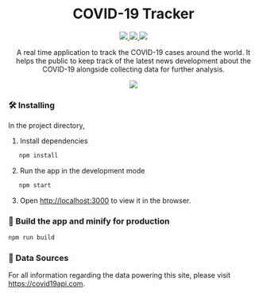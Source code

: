 <h1 align="center">COVID-19 Tracker </h1>

<p align="center">
    <a href="https://reactjs.org/">
        <img src="https://img.shields.io/badge/React-16.13.1-blue">
    </a>
    <a href="#">
        <img src="https://badges.frapsoft.com/os/v1/open-source.svg?v=103">
    </a>
    <a href="#">
        <img src="https://img.shields.io/badge/PRs-Welcome-brightgreen.svg?style=flat">
    </a>
</p>

<p align="center">
    A real time application to track the COVID-19 cases around the world. It helps the public to keep track of the latest news development about the COVID-19 alongside collecting data for further analysis.
</p>

<p align="center">
    <img src="https://user-images.githubusercontent.com/20679183/83302921-cae35680-a219-11ea-8c95-18e50bae0211.png">
</p>

### 🛠 Installing

In the project directory, 

1. Install dependencies

   

``` bash
   npm install
   ```

2. Run the app in the development mode

   

``` bash
   npm start
   ```

3. Open [http://localhost:3000](http://localhost:3000) to view it in the browser.

### 🚀 Build the app and minify for production

``` bash
npm run build
```

### 📝 Data Sources

For all information regarding the data powering this site, please visit https://covid19api.com.

